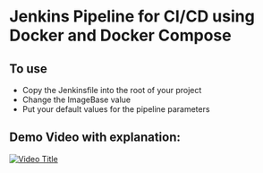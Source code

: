 # Jenkins Pipeline for CI/CD using Docker and Docker Compose
## To use
- Copy the Jenkinsfile into the root of your project
- Change the ImageBase value
- Put your default values for the pipeline parameters

## Demo Video with explanation:
[![Video Title](https://img.youtube.com/vi/VIDEO_ID/0.jpg)]([https://www.youtube.com/watch?v=VIDEO_ID](https://youtu.be/HCJ66wICC9E))
